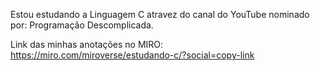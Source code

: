 Estou estudando a Linguagem C atravez do canal do YouTube nominado por: Programação Descomplicada.

Link das minhas anotações no MIRO: <https://miro.com/miroverse/estudando-c/?social=copy-link>
